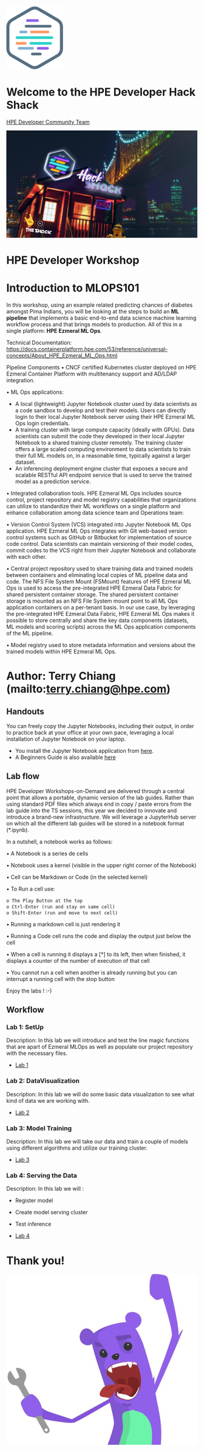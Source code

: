 ![HPEDEVlogo](Pictures/hpe-dev-logo.png)

# Welcome to the HPE Developer Hack Shack
[HPE Developer Community Team](https://hpedev.io)

<p align="center">
  <img src="Pictures/hackshackdisco.png">
  
</p>

# HPE Developer Workshop



# Introduction to MLOPS101
In this workshop, using an example related predicting chances of diabetes amongst Pima Indians, you will be looking at the steps to build an **ML pipeline** that implements a basic end-to-end data science machine learning workflow process and that brings models to production. All of this in a single platform: **HPE Ezmeral ML Ops**.  

Technical Documentation: https://docs.containerplatform.hpe.com/53/reference/universal-concepts/About_HPE_Ezmeral_ML_Ops.html

Pipeline Components
•	CNCF certified Kubernetes cluster deployed on HPE Ezmeral Container Platform with multitenancy support and AD/LDAP integration.

•	ML Ops applications:

-	A local (lightweight) Jupyter Notebook cluster used by data scientists as a code sandbox to develop and test their models. Users can directly login to their local Jupyter Notebook server using their HPE Ezmeral ML Ops login credentials. 
-	A training cluster with large compute capacity (ideally with GPUs). Data scientists can submit the code they developed in their local Jupyter Notebook to a shared training cluster remotely. The training cluster offers a large scaled computing environment to data scientists to train their full ML models on, in a reasonable time, typically against a larger dataset.
-	An inferencing deployment engine cluster that exposes a secure and scalable RESTful API endpoint service that is used to serve the trained model as a prediction service.

•	Integrated collaboration tools. HPE Ezmeral ML Ops includes source control, project repository and model registry capabilities that organizations can utilize to standardize their ML workflows on a single platform and enhance collaboration among data science team and Operations team:

•	Version Control System (VCS) integrated into Jupyter Notebook ML Ops application. HPE Ezmeral ML Ops integrates with Git web-based version control systems such as GitHub or Bitbucket for implementation of source code control. Data scientists can maintain versioning of their model codes, commit codes to the VCS right from their Jupyter Notebook and collaborate with each other.

•	Central project repository used to share training data and trained models between containers and eliminating local copies of ML pipeline data and code. The NFS File System Mount (FSMount) features of HPE Ezmeral ML Ops is used to access the pre-integrated HPE Ezmeral Data Fabric for shared persistent container storage. The shared persistent container storage is mounted as an NFS File System mount point to all ML Ops application containers on a per-tenant basis. In our use case, by leveraging the pre-integrated HPE Ezmeral Data Fabric, HPE Ezmeral ML Ops makes it possible to store centrally and share the key data components (datasets, ML models and scoring scripts) across the ML Ops application components of the ML pipeline.

•	Model registry used to store metadata information and versions about the trained models within HPE Ezmeral ML Ops.

# Author: Terry Chiang (mailto:terry.chiang@hpe.com)

## Handouts
You can freely copy the Jupyter Notebooks, including their output, in order to practice back at your office at your own pace, leveraging a local installation of Jupyter Notebook on your laptop.
- You install the Jupyter Notebook application from [here](https://jupyter.org/install). 
- A Beginners Guide is also available [here](https://jupyter-notebook-beginner-guide.readthedocs.io/en/latest/what_is_jupyter.html)


## Lab flow
HPE Developer Workshops-on-Demand are delivered through a central point that allows a portable, dynamic version of the lab guides. Rather than using standard PDF files which always end in copy / paste errors from the lab guide into the TS sessions, this year we decided to innovate and introduce a brand-new infrastructure. We will leverage a JupyterHub server on which all the different lab guides will be stored in a notebook format (*.ipynb).

In a nutshell, a notebook works as follows:

• A Notebook is a series de cells

• Notebook uses a kernel (visible in the upper right corner of the Notebook)

• Cell can be Markdown or Code (in the selected kernel)

• To Run a cell use:

    o The Play Button at the top
    o Ctrl-Enter (run and stay on same cell)
    o Shift-Enter (run and move to next cell)
    
• Running a markdown cell is just rendering it

• Running a Code cell runs the code and display the output just below the cell

• When a cell is running it displays a [*] to its left, then when finished, it displays a counter of the number of execution of that cell

• You cannot run a cell when another is already running but you can interrupt a running cell with the stop button

Enjoy the labs ! :-)


## Workflow

### Lab 1: SetUp
Description: In this lab we will introduce and test the line magic functions that are apart of Ezmeral MLOps as well as populate our project repository with the necessary files.
* [Lab 1](1-WKSHP-Setup.ipynb)

### Lab 2: DataVisualization
Description: In this lab we will do some basic data visualization to see what kind of data we are working with.
* [Lab 2](2-WKSHP-DataVisualization.ipynb)

### Lab 3: Model Training
Description: In this lab we will take our data and train a couple of models using different algorithms and utilize our training cluster.
* [Lab 3](3-WKSHP-Model_Training.ipynb)

### Lab 4: Serving the Data
Description: In this lab we will :
* Register model
* Create model serving cluster
* Test inference

* [Lab 4](4-WKSHP-Serving.ipynb)

# Thank you!
![grommet.JPG](Pictures/grommet.JPG)
